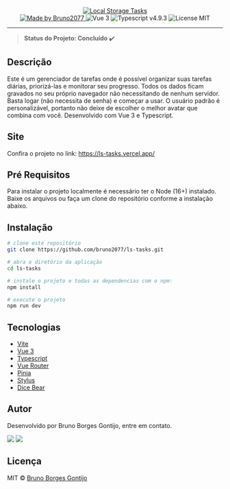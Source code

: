 <div align="center">
    <a href="#" >
      <img src="https://i.ibb.co/rmyCNxw/friso.png" style="max-width: 450px;"alt="Local Storage Tasks">      
    </a>
</div>

<div align="center">
    <a href="https://bruno2077.github.io/" >
        <img src="https://img.shields.io/badge/Feito%20por-Bruno2077-blueviolet" alt="Made by Bruno2077">
    </a>
    <img src="https://img.shields.io/badge/Vue-3.2.45-brightgreen" alt="Vue 3">
    <img src="https://img.shields.io/badge/Typescript-4.9.3-blue" alt="Typescript v4.9.3">
    <img src="https://img.shields.io/github/license/bruno2077/ls-tasks.svg" alt="License MIT">
</div>

<hr>

> **Status do Projeto: Concluído** :heavy_check_mark:

## Descrição
Este é um gerenciador de tarefas onde é possível organizar suas tarefas diárias, priorizá-las e monitorar seu progresso. Todos os dados ficam gravados no seu próprio navegador não necessitando de nenhum servidor. Basta logar (não necessita de senha) e começar a usar. O usuário padrão é personalizável, portanto não deixe de escolher o melhor avatar que combina com você. Desenvolvido com Vue 3 e Typescript.

## Site
Confira o projeto no link: https://ls-tasks.vercel.app/

## Pré Requisitos
Para instalar o projeto localmente é necessário ter o Node (16+) instalado. Baixe os arquivos ou faça um clone do repositório conforme a instalação abaixo.

## Instalação

```bash
# clone este repositório
git clone https://github.com/bruno2077/ls-tasks.git

# abra o diretório da aplicação
cd ls-tasks

# instale o projeto e todas as dependencias com o npm:
npm install

# execute o projeto
npm run dev

```

## Tecnologias
- [Vite](https://vitejs.dev/)
- [Vue 3](https://vuejs.org/)
- [Typescript](https://www.typescriptlang.org/)
- [Vue Router](https://router.vuejs.org/)
- [Pinia](https://pinia.vuejs.org/)
- [Stylus](https://stylus-lang.com/)
- [Dice Bear](https://www.dicebear.com/)


## Autor
Desenvolvido por Bruno Borges Gontijo, entre em contato.

[<img src="https://img.shields.io/badge/linkedin-%230077B5.svg?&style=for-the-badge&logo=linkedin&logoColor=white" />](https://www.linkedin.com/in/bruno2077/) [<img src="https://img.shields.io/badge/Microsoft_Outlook-0078D4?style=for-the-badge&logo=microsoft-outlook&logoColor=white "/>](mailto:assembleia23@hotmail.com)

## Licença
MIT © [Bruno Borges Gontijo](https://bruno2077.github.io)